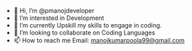 - 👋 Hi, I’m @pmanojdeveloper
- 👀 I’m interested in Development
- 🌱 I’m currently Upskill my skills to engage in coding.
- 💞️ I’m looking to collaborate on Coding Languages
- 📫 How to reach me  Email: manojkumarpoola99@gmail.com

<!---
pmanojdeveloper/pmanojdeveloper is a ✨ special ✨ repository because its `README.md` (this file) appears on your GitHub profile.
You can click the Preview link to take a look at your changes.
--->
